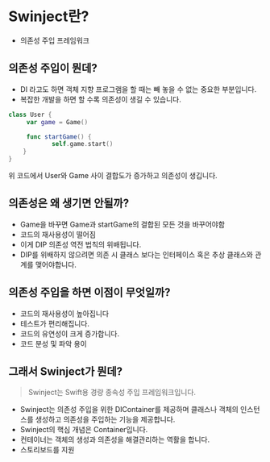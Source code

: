 # Swinject란?

- 의존성 주입 프레임워크

## 의존성 주입이 뭔데?

- DI 라고도 하면 객체 지향 프로그램을 할 때는 빼 놓을 수 없는 중요한 부분입니다.
- 복잡한 개발을 하면 할 수록 의존성이 생길 수 있습니다.

```swift
class User {
     var game = Game()

     func startGame() {
            self.game.start()
    }
}
```

위 코드에서 User와 Game 사이 결합도가 증가하고 의존성이 생깁니다.

## 의존성은 왜 생기면 안될까?

- Game을 바꾸면 Game과 startGame의 결합된 모든 것을 바꾸어야함
- 코드의 재사용성이 떨어짐
- 이게 DIP 의존성 역전 법칙의 위배됩니다.
- DIP를 위배하지 않으려면 의존 시 클래스 보다는 인터페이스 혹은 추상 클래스와 관계를  맺어야합니다.

## 의존성 주입을 하면 이점이 무엇일까?

- 코드의 재사용성이 높아집니다
- 테스트가 편리해집니다.
- 코드의 유연성이 크게 증가합니다.
- 코드 분성 및 파악 용이

## 그래서 Swinject가 뭔데?

> Swinject는 Swift용 경량 종속성 주입 프레임워크입니다.
>

- Swinject는 의존성 주입을 위한 DIContainer를 제공하며 클래스나 객체의 인스턴스를 생성하고 의존성을 주입하는 기능을 제공합니다.
- Swinject의 핵심 개념은 Container입니다.
- 컨테이너는 객체의 생성과 의존성을 해결관리하는 역활을 합니다.
- 스토리보드를 지원
